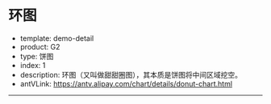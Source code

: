 # 环图

- template: demo-detail
- product: G2
- type: 饼图
- index: 1
- description: 环图（又叫做甜甜圈图），其本质是饼图将中间区域挖空。
- antVLink: https://antv.alipay.com/chart/details/donut-chart.html
----

<script>
$('<div style="position: absolute;width: 100px;top: 150px;left: 235px;text-align: center;color: #444;"><p>2007年总额（亿美元）</p><p style="font-size:22px;font-weight:bold;">7860</p>').appendTo('#c1');
$('<div style="position: absolute;width: 100px;top: 150px;left: 615px;text-align: center;color: #444;"><p>2011年总额（亿美元）</p><p style="font-size:22px;font-weight:bold;">7620</p>').appendTo('#c1');
      
  var data = [
    {year:2007, area:'亚太地区', profit: 7860*0.189},
    {year:2007, area:'非洲及中东', profit: 7860*0.042},
    {year:2007, area:'拉丁美洲', profit: 7860*0.025},
    {year:2007, area:'中欧和东欧', profit: 7860*0.018},
    {year:2007, area:'西欧', profit: 7860*0.462},
    {year:2007, area:'北美', profit: 7860*0.265},
    {year:2011, area:'亚太地区', profit: 7620*0.539},
    {year:2011, area:'非洲及中东', profit: 7620*0.065},
    {year:2011, area:'拉丁美洲', profit: 7620*0.065},
    {year:2011, area:'中欧和东欧', profit: 7620*0.034},
    {year:2011, area:'西欧', profit: 7620*0.063},
    {year:2011, area:'北美', profit: 7620*0.234}
  ];

  function formatter(text,item){
      var point = item.point; // 每个弧度对应的点
      var percent = point['..percent']; // ..proportion 字段由Stat.summary.proportion统计函数生成
      percent = (percent * 100).toFixed(2) + '%';
      return percent;
  }
  var Stat = G2.Stat;

  var chart = new G2.Chart({
    id: 'c1',
    width: 1000,
    height: 450,
    plotCfg: {
      margin: [80, 120]
    }
  });
  chart.source(data);

  // 以 year 为维度划分分面
  chart.facet(['year'], {
    margin: 50,
    facetTitle: {
      colDimTitle: {
        title: null
      },
      colTitle: {
        title: null
      }
    }
  }); 
  chart.legend('bottom');
  chart.coord('theta', {
    radius: 1,
    inner: 0.6
  });
  chart.tooltip({
    title: null
  });
  chart.intervalStack().position(Stat.summary.percent('profit'))
    .color('area')
    .label('..percent')
    .style({
      lineWidth: 1
    });
  chart.render();
</script>
